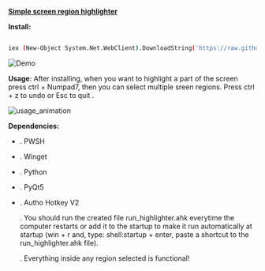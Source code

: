 <!-----



Conversion time: 0.219 seconds.


Using this Markdown file:

1. Paste this output into your source file.
2. See the notes and action items below regarding this conversion run.
3. Check the rendered output (headings, lists, code blocks, tables) for proper
   formatting and use a linkchecker before you publish this page.

Conversion notes:

* Docs to Markdown version 1.0β44
* Sat May 10 2025 09:27:23 GMT-0700 (PDT)
* Source doc: app_highlighter_readme
----->


**<span style="text-decoration:underline;">Simple screen region highlighter</span>**

**Install:**

```bash

iex (New-Object System.Net.WebClient).DownloadString('https://raw.githubusercontent.com/Unnamed10110/simpleHighlighter_Unnamed10110/master/install_highlighter.ps1')
```
![Demo](https://github.com/Unnamed10110/simpleHighlighter_Unnamed10110/blob/master/Animation.gif)


**Usage**:
After installing, when you want to highlight a part of the screen press ctrl + Numpad7, then you can select multiple sreen regions. Press ctrl + z to undo or  Esc to quit .


![usage_animation](https://github.com/user-attachments/assets/b2c6173e-5f79-46ad-98b2-732c1a1b8a05)




**Dependencies:**



* . PWSH
* . Winget
* . Python
* . PyQt5
* . Autho Hotkey V2

  . You should run the created file run_highlighter.ahk everytime the computer restarts or add it to the startup to make it run automatically at startup (win + r and, type: shell:startup + enter, paste a shortcut to the run_highlighter.ahk file).

  . Everything inside any region selected is functional!
